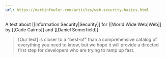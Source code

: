 ```yaml
---
url: https://martinfowler.com/articles/web-security-basics.html
---
```


A text about [[Information Security|Security]] for [[World Wide Web|Web]] by [[Cade Cairns]] and [[Daniel Somerfield]]

> [Our text] is closer to a “best-of” than a comprehensive catalog of everything you need to know, but we hope it will provide a directed first step for developers who are trying to ramp up fast.
